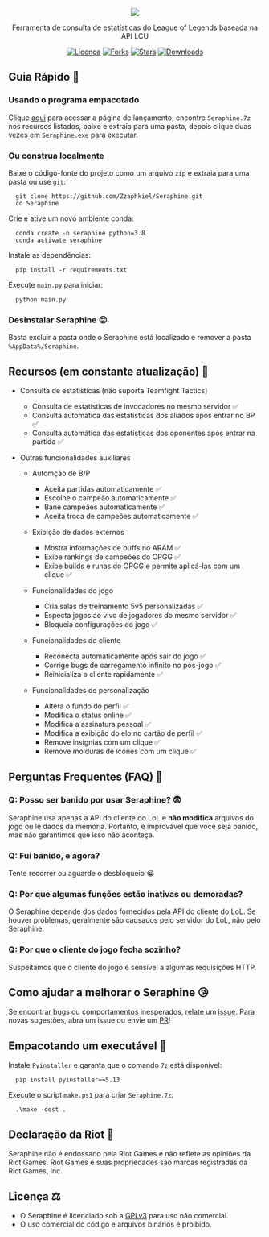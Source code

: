 <p align='center'>
  <img src="https://github.com/user-attachments/assets/1788dc39-cd40-4ef1-bd64-d1d4dbec0672">
</p>

<p align='center'>
  Ferramenta de consulta de estatísticas do League of Legends baseada na API LCU
</p>

<div align="center">

  [![Licença](https://img.shields.io/github/license/Zzaphkiel/Seraphine?style=flat&label=License)](https://github.com/Zzaphkiel/Seraphine/blob/main/LICENSE)
  [![Forks](https://img.shields.io/github/forks/Zzaphkiel/Seraphine?style=flat&label=Forks)](https://github.com/Zzaphkiel/Seraphine/forks)
  [![Stars](https://img.shields.io/github/stars/Zzaphkiel/Seraphine?style=flat&label=Stars)](https://github.com/Zzaphkiel/Seraphine/stargazers)
  [![Downloads](https://img.shields.io/github/downloads/Zzaphkiel/Seraphine/total?style=flat&label=Downloads)](https://github.com/Zzaphkiel/Seraphine/releases)

</div>

## Guia Rápido 🤗
### Usando o programa empacotado
Clique [aqui](https://github.com/Miuguel/Seraphine/releases/latest) para acessar a página de lançamento, encontre `Seraphine.7z` nos recursos listados, baixe e extraia para uma pasta, depois clique duas vezes em `Seraphine.exe` para executar.

### Ou construa localmente
Baixe o código-fonte do projeto como um arquivo `zip` e extraia para uma pasta ou use `git`:
```shell
  git clone https://github.com/Zzaphkiel/Seraphine.git
  cd Seraphine
```
Crie e ative um novo ambiente conda:
```shell
  conda create -n seraphine python=3.8
  conda activate seraphine
```
Instale as dependências:
```shell
  pip install -r requirements.txt
```
Execute `main.py` para iniciar:
```shell
  python main.py
```
### Desinstalar Seraphine 😑
Basta excluir a pasta onde o Seraphine está localizado e remover a pasta `%AppData%/Seraphine`.

## Recursos (em constante atualização) 🥰
- Consulta de estatísticas (não suporta Teamfight Tactics)
  - Consulta de estatísticas de invocadores no mesmo servidor ✅
  - Consulta automática das estatísticas dos aliados após entrar no BP ✅
  - Consulta automática das estatísticas dos oponentes após entrar na partida ✅

- Outras funcionalidades auxiliares
  - Automção de B/P
    - Aceita partidas automaticamente ✅
    - Escolhe o campeão automaticamente ✅
    - Bane campeães automaticamente ✅
    - Aceita troca de campeões automaticamente ✅

  - Exibição de dados externos
    - Mostra informações de buffs no ARAM ✅
    - Exibe rankings de campeões do OPGG ✅
    - Exibe builds e runas do OPGG e permite aplicá-las com um clique ✅

  - Funcionalidades do jogo
    - Cria salas de treinamento 5v5 personalizadas ✅
    - Especta jogos ao vivo de jogadores do mesmo servidor ✅
    - Bloqueia configurações do jogo ✅

  - Funcionalidades do cliente
    - Reconecta automaticamente após sair do jogo ✅
    - Corrige bugs de carregamento infinito no pós-jogo ✅
    - Reinicializa o cliente rapidamente ✅

  - Funcionalidades de personalização
    - Altera o fundo do perfil ✅
    - Modifica o status online ✅
    - Modifica a assinatura pessoal ✅
    - Modifica a exibição do elo no cartão de perfil ✅
    - Remove insígnias com um clique ✅
    - Remove molduras de ícones com um clique ✅

## Perguntas Frequentes (FAQ) 🧐
### Q: Posso ser banido por usar Seraphine? 😨
Seraphine usa apenas a API do cliente do LoL e **não modifica** arquivos do jogo ou lê dados da memória. Portanto, é improvável que você seja banido, mas não garantimos que isso não aconteça.

### Q: Fui banido, e agora?
Tente recorrer ou aguarde o desbloqueio 😭

### Q: Por que algumas funções estão inativas ou demoradas?
O Seraphine depende dos dados fornecidos pela API do cliente do LoL. Se houver problemas, geralmente são causados pelo servidor do LoL, não pelo Seraphine.

### Q: Por que o cliente do jogo fecha sozinho?
Suspeitamos que o cliente do jogo é sensível a algumas requisições HTTP.

## Como ajudar a melhorar o Seraphine 😘
Se encontrar bugs ou comportamentos inesperados, relate um [issue](https://github.com/Zzaphkiel/Seraphine/issues). Para novas sugestões, abra um issue ou envie um [PR](https://github.com/Zzaphkiel/Seraphine/pulls)!

## Empacotando um executável 📂
Instale `Pyinstaller` e garanta que o comando `7z` está disponível:
```shell
  pip install pyinstaller==5.13
```
Execute o script `make.ps1` para criar `Seraphine.7z`:
``` shell
  .\make -dest .
```

## Declaração da Riot 📢
Seraphine não é endossado pela Riot Games e não reflete as opiniões da Riot Games. Riot Games e suas propriedades são marcas registradas da Riot Games, Inc.

## Licença ⚖️
- O Seraphine é licenciado sob a [GPLv3](https://github.com/Zzaphkiel/Seraphine/blob/main/LICENSE) para uso não comercial.
- O uso comercial do código e arquivos binários é proibido.

